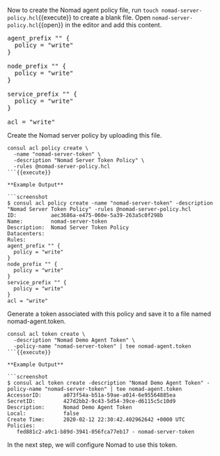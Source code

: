 <style type="text/css">
.lang-screenshot { -webkit-touch-callout: none; -webkit-user-select: none; -khtml-user-select: none; -moz-user-select: none; -ms-user-select: none; user-select: none; }
</style>

Now to create the Nomad agent policy file, run `touch nomad-server-policy.hcl`{{execute}}
to create a blank file. Open `nomad-server-policy.hcl`{{open}} in the editor and
add this content.

<pre class="file" data-filename="nomad-server-policy.hcl" data-target="replace">
agent_prefix "" {
  policy = "write"
}

node_prefix "" {
  policy = "write"
}

service_prefix "" {
  policy = "write"
}

acl = "write"
</pre>

Create the Nomad server policy by uploading this file.

```shell
consul acl policy create \
  -name "nomad-server-token" \
  -description "Nomad Server Token Policy" \
  -rules @nomad-server-policy.hcl
```{{execute}}

**Example Output**

```screenshot
$ consul acl policy create -name "nomad-server-token" -description "Nomad Server Token Policy" -rules @nomad-server-policy.hcl
ID:           aec3686a-e475-060e-5a39-263a5c0f298b
Name:         nomad-server-token
Description:  Nomad Server Token Policy
Datacenters:
Rules:
agent_prefix "" {
  policy = "write"
}
node_prefix "" {
  policy = "write"
}
service_prefix "" {
  policy = "write"
}
acl = "write"
```

Generate a token associated with this policy and save it to a file named nomad-agent.token.

```shell
consul acl token create \
  -description "Nomad Demo Agent Token" \
  -policy-name "nomad-server-token" | tee nomad-agent.token
```{{execute}}

**Example Output**

```screenshot
$ consul acl token create -description "Nomad Demo Agent Token" -policy-name "nomad-server-token" | tee nomad-agent.token
AccessorID:       a073f54a-b51a-59ae-a014-6e95564885ea
SecretID:         427d2bb2-9c43-5d54-39ce-d6115c5c10d9
Description:      Nomad Demo Agent Token
Local:            false
Create Time:      2020-02-12 22:30:42.402962642 +0000 UTC
Policies:
   fed881c2-a9c1-b89d-3941-056fca77eb17 - nomad-server-token
```

In the next step, we will configure Nomad to use this token.

